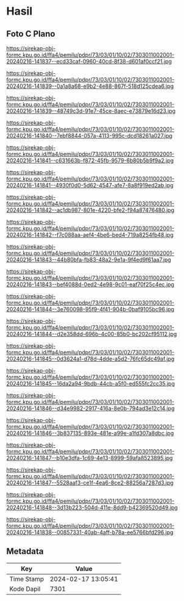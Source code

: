 # Hasil

## Foto C Plano

https://sirekap-obj-formc.kpu.go.id/ffa4/pemilu/pdpr/73/03/01/10/02/7303011002001-20240216-141837--ecd33caf-0960-40cd-8f38-d601af0ccf21.jpg

https://sirekap-obj-formc.kpu.go.id/ffa4/pemilu/pdpr/73/03/01/10/02/7303011002001-20240216-141839--0a1a8a68-e9b2-4e88-867f-518d125cdea6.jpg

https://sirekap-obj-formc.kpu.go.id/ffa4/pemilu/pdpr/73/03/01/10/02/7303011002001-20240216-141839--48749c3d-91e7-45ce-8aec-e73879e16d23.jpg

https://sirekap-obj-formc.kpu.go.id/ffa4/pemilu/pdpr/73/03/01/10/02/7303011002001-20240216-141840--7ebf8844-057a-4113-995c-dcd18261a027.jpg

https://sirekap-obj-formc.kpu.go.id/ffa4/pemilu/pdpr/73/03/01/10/02/7303011002001-20240216-141841--c631663b-f872-45fb-9579-6b80b5b9f9a2.jpg

https://sirekap-obj-formc.kpu.go.id/ffa4/pemilu/pdpr/73/03/01/10/02/7303011002001-20240216-141841--4930f0d0-5d62-4547-afe7-8a8f919ed2ab.jpg

https://sirekap-obj-formc.kpu.go.id/ffa4/pemilu/pdpr/73/03/01/10/02/7303011002001-20240216-141842--ac1db987-801e-4220-bfe2-f94a87476480.jpg

https://sirekap-obj-formc.kpu.go.id/ffa4/pemilu/pdpr/73/03/01/10/02/7303011002001-20240216-141842--f7c088aa-aef4-4be6-bed4-719a8254fb48.jpg

https://sirekap-obj-formc.kpu.go.id/ffa4/pemilu/pdpr/73/03/01/10/02/7303011002001-20240216-141843--44b80bfa-fb83-48a2-9e1a-9f4ed9f61aa7.jpg

https://sirekap-obj-formc.kpu.go.id/ffa4/pemilu/pdpr/73/03/01/10/02/7303011002001-20240216-141843--bef4088d-0ed2-4e98-9c01-eaf70f25c4ec.jpg

https://sirekap-obj-formc.kpu.go.id/ffa4/pemilu/pdpr/73/03/01/10/02/7303011002001-20240216-141844--3e760098-95f9-4f41-904b-0baf9105bc96.jpg

https://sirekap-obj-formc.kpu.go.id/ffa4/pemilu/pdpr/73/03/01/10/02/7303011002001-20240216-141844--d2e358dd-696b-4c00-85b0-bc202cf95112.jpg

https://sirekap-obj-formc.kpu.go.id/ffa4/pemilu/pdpr/73/03/01/10/02/7303011002001-20240216-141845--0d3624a1-d78d-4dde-a5d2-76fc65dc49af.jpg

https://sirekap-obj-formc.kpu.go.id/ffa4/pemilu/pdpr/73/03/01/10/02/7303011002001-20240216-141845--16da2a94-9bdb-44cb-a5f0-ed555fc2cc35.jpg

https://sirekap-obj-formc.kpu.go.id/ffa4/pemilu/pdpr/73/03/01/10/02/7303011002001-20240216-141846--d34e9982-2917-416a-8e0b-794ad3e12c14.jpg

https://sirekap-obj-formc.kpu.go.id/ffa4/pemilu/pdpr/73/03/01/10/02/7303011002001-20240216-141846--3b837135-893e-481e-a99e-a1fd307a8dbc.jpg

https://sirekap-obj-formc.kpu.go.id/ffa4/pemilu/pdpr/73/03/01/10/02/7303011002001-20240216-141847--b10e3dfa-1c69-4e13-8999-59afa8523895.jpg

https://sirekap-obj-formc.kpu.go.id/ffa4/pemilu/pdpr/73/03/01/10/02/7303011002001-20240216-141847--5528aaf3-ce1f-4ea6-8ce2-88256a7287d3.jpg

https://sirekap-obj-formc.kpu.go.id/ffa4/pemilu/pdpr/73/03/01/10/02/7303011002001-20240216-141848--3d13b223-504d-411e-8dd9-b42369520d49.jpg

https://sirekap-obj-formc.kpu.go.id/ffa4/pemilu/pdpr/73/03/01/10/02/7303011002001-20240216-141838--00857331-40ab-4aff-b78a-ee5766bfd296.jpg


## Metadata

| Key        | Value               |
| ---------- | ------------------- |
| Time Stamp | 2024-02-17 13:05:41 |
| Kode Dapil | 7301                |



